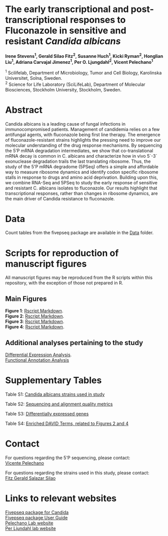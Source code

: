 # **The early transcriptional and post-transcriptional responses to Fluconazole in sensitive and resistant *Candida albicans***

**Irene Stevens<sup>1</sup>, Gerald Silao Fitz<sup>2</sup>, Susanne Huch<sup>1</sup>, Kicki Ryman<sup>2</sup>, Honglian Liu<sup>1</sup>, Adriana Carvajal Jimenez<sup>1</sup>, Per O. Ljungdahl<sup>2</sup>, Vicent Pelechano<sup>1</sup>**


<sup>1</sup> Scilifelab, Department of Microbiology, Tumor and Cell Biology, Karolinska Universitet, Solna, Sweden.     
<sup>2</sup> Science for Life Laboratory (SciLifeLab), Department of Molecular Biosciences, Stockholm University, Stockholm, Sweden. 


# **Abstract**
Candida albicans is a leading cause of fungal infections in immunocompromised patients. Management of candidemia relies on a few antifungal agents, with fluconazole being first line therapy. The emergence of fluconazole-resistant strains highlights the pressing need to improve our molecular understanding of the drug response mechanisms. By sequencing the 5’P mRNA degradation intermediates, we show that co-translational mRNA decay is common in C. albicans and characterize how in vivo 5´-3´ exonuclease degradation trails the last translating ribosome. Thus, the study of the 5'P mRNA degradome (5PSeq) offers a simple and affordable way to measure ribosome dynamics and identify codon specific ribosome stalls in response to drugs and amino acid deprivation. Building upon this, we combine RNA-Seq and 5PSeq to study the early response of sensitive and resistant C. albicans isolates to fluconazole. Our results highlight that transcriptional responses, rather than changes in ribosome dynamics, are the main driver of Candida resistance to fluconazole. 

# **Data**
Count tables from the fivepseq package are available in the [Data](https://github.com/irenestevens8/Candida_degradome/tree/main/Data) folder. 

# **Scripts for reproduction of manuscript figures**
All manuscript figures may be reproduced from the R scripts within this repository, with the exception of those not prepared in R.


## **Main Figures**

**Figure 1**: [Rscript Markdown](https://github.com/irenestevens8/Candida_degradome/blob/main/Figures/Figure-1.md).     
**Figure 2**: [Rscript Markdown](https://github.com/irenestevens8/Candida_degradome/blob/main/Figures/Figure-2.md).  
**Figure 3**: [Rscript Markdown](https://github.com/irenestevens8/Candida_degradome/blob/main/Figures/Figure-3.md).                    
**Figure 4**: [Rscript Markdown](https://github.com/irenestevens8/Candida_degradome/blob/main/Figures/Figure-4.md).    

## **Additional analyses pertaining to the study**

[Differential Expression Analysis](https://github.com/irenestevens8/Candida_degradome/blob/main/Figures/Differential_Gene_Expression_analysis.R).          
[Functional Annotation Analysis](https://david.ncifcrf.gov/)

# **Supplementary Tables** 

Table S1: [Candida albicans strains used in study](https://github.com/irenestevens8/Candida_degradome/blob/main/Supplementary%20Files/Table%20S1.xlsx)        

Table S2: [Sequencing and alignment quality metrics](https://github.com/irenestevens8/Candida_degradome/blob/main/Supplementary%20Files/Table%20S2.xlsx) 

Table S3: [Differentially expressed genes ](https://github.com/irenestevens8/Candida_degradome/blob/main/Supplementary%20Files/Table%20S3.xlsx)  

Table S4: [Enriched DAVID Terms, related to Figures 2 and 4](https://github.com/irenestevens8/Candida_degradome/blob/main/Supplementary%20Files/Table%20S4.xlsx)  


# **Contact** 
For questions regarding the 5'P sequencing, please contact:                                        
[Vicente Pelechano](vicente.pelechano.garcia@ki.se)   

For questions regarding the strains used in this study, please contact:                      
[Fitz Gerald Salazar Silao](fitzgerald.silao@su.se)                               
                         

# **Links to relevant websites** 
[Fivepseq package for Candida ](https://github.com/irenestevens8/fivepseq/tree/Candida)           
[Fivepseq package User Guide](https://fivepseq.readthedocs.io/en/latest/)                             
[Pelechano Lab website](https://pelechanolab.com/)                     
[Per Ljundahl lab website ](https://www.scilifelab.se/researchers/per-o-ljungdahl/)            
